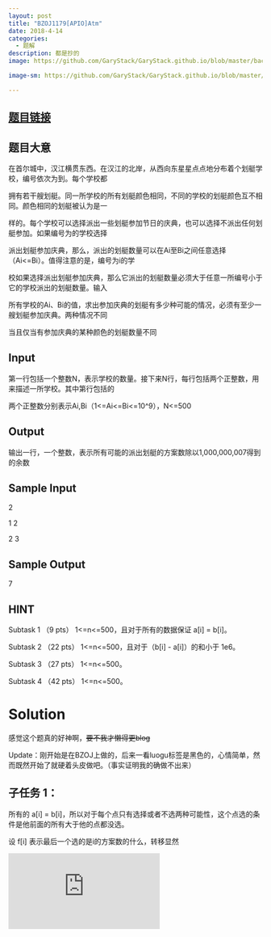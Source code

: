 ```yaml
---
layout: post
title: "BZOJ1179[APIO]Atm"
date: 2018-4-14
categories:
  - 题解
description: 都是抄的
image: https://github.com/GaryStack/GaryStack.github.io/blob/master/background/Other/%E9%9D%9E%E5%8A%A8%E6%BC%AB/31.jpg?raw=true

image-sm: https://github.com/GaryStack/GaryStack.github.io/blob/master/background/Other/%E9%9D%9E%E5%8A%A8%E6%BC%AB/31.jpg?raw=true

---
```


## [题目链接](https://www.lydsy.com/JudgeOnline/problem.php?id=1179)

## 题目大意

在首尔城中，汉江横贯东西。在汉江的北岸，从西向东星星点点地分布着个划艇学校，编号依次为到。每个学校都

拥有若干艘划艇。同一所学校的所有划艇颜色相同，不同的学校的划艇颜色互不相同。颜色相同的划艇被认为是一

样的。每个学校可以选择派出一些划艇参加节日的庆典，也可以选择不派出任何划艇参加。如果编号为的学校选择

派出划艇参加庆典，那么，派出的划艇数量可以在Ai至Bi之间任意选择（Ai<=Bi）。值得注意的是，编号为i的学

校如果选择派出划艇参加庆典，那么它派出的划艇数量必须大于任意一所编号小于它的学校派出的划艇数量。输入

所有学校的Ai、Bi的值，求出参加庆典的划艇有多少种可能的情况，必须有至少一艘划艇参加庆典。两种情况不同

当且仅当有参加庆典的某种颜色的划艇数量不同

## Input

第一行包括一个整数N，表示学校的数量。接下来N行，每行包括两个正整数，用来描述一所学校。其中第行包括的

两个正整数分别表示Ai,Bi（1<=Ai<=Bi<=10^9），N<=500

## Output

输出一行，一个整数，表示所有可能的派出划艇的方案数除以1,000,000,007得到的余数

## Sample Input

2

1 2

2 3

## Sample Output

7

## HINT

Subtask 1 （9 pts） 1<=n<=500，且对于所有的数据保证 a[i] = b[i]。

Subtask 2 （22 pts） 1<=n<=500，且对于（b[i] - a[i]）的和小于 1e6。

Subtask 3 （27 pts） 1<=n<=500。

Subtask 4 （42 pts） 1<=n<=500。

# Solution

感觉这个题真的好神啊，~~要不我才懒得更blog~~

Update：刚开始是在BZOJ上做的，后来一看luogu标签是黑色的，心情简单，然而既然开始了就硬着头皮做吧。（事实证明我的确做不出来）

## 子任务 1：

所有的 a[i] = b[i]，所以对于每个点只有选择或者不选两种可能性，这个点选的条件是他前面的所有大于他的点都没选。

设 f[i] 表示最后一个选的是i的方案数的什么，转移显然 

![](http://latex.codecogs.com/gif.latex?f_i%3D%5Csum_%7Bj%3D1%7D%5E%7Bi-1%7D%5Ba_i%3Ea_j%5Df_j)

